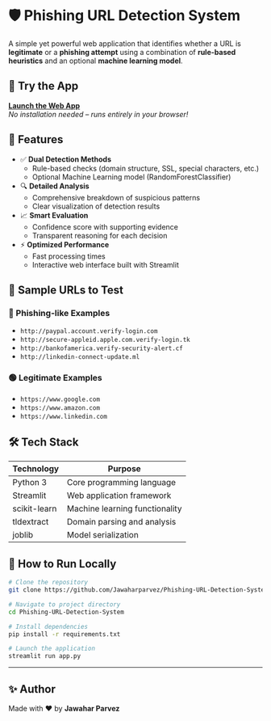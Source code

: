 # 🛡️ Phishing URL Detection System

A simple yet powerful web application that identifies whether a URL is **legitimate** or a **phishing attempt** using a combination of **rule-based heuristics** and an optional **machine learning model**.

## 🚀 Try the App

**[Launch the Web App](https://phishing-url-detection-system-byparvez.streamlit.app/)**  
*No installation needed – runs entirely in your browser!*

## 📌 Features

- ✅ **Dual Detection Methods**
  - Rule-based checks (domain structure, SSL, special characters, etc.)
  - Optional Machine Learning model (RandomForestClassifier)
- 🔍 **Detailed Analysis**
  - Comprehensive breakdown of suspicious patterns
  - Clear visualization of detection results
- 📈 **Smart Evaluation**
  - Confidence score with supporting evidence
  - Transparent reasoning for each decision
- ⚡ **Optimized Performance**
  - Fast processing times
  - Interactive web interface built with Streamlit

## 🧪 Sample URLs to Test

### 🔴 Phishing-like Examples
- `http://paypal.account.verify-login.com`
- `http://secure-appleid.apple.com.verify-login.tk`
- `http://bankofamerica.verify-security-alert.cf`
- `http://linkedin-connect-update.ml`

### 🟢 Legitimate Examples
- `https://www.google.com`
- `https://www.amazon.com`
- `https://www.linkedin.com`

## 🛠️ Tech Stack

| Technology | Purpose |
|------------|---------|
| Python 3 | Core programming language |
| Streamlit | Web application framework |
| scikit-learn | Machine learning functionality |
| tldextract | Domain parsing and analysis |
| joblib | Model serialization |

## 📁 How to Run Locally

```bash
# Clone the repository
git clone https://github.com/Jawaharparvez/Phishing-URL-Detection-System.git

# Navigate to project directory
cd Phishing-URL-Detection-System

# Install dependencies
pip install -r requirements.txt

# Launch the application
streamlit run app.py
```


---

## ✨ Author

Made with ❤️ by **Jawahar Parvez**
